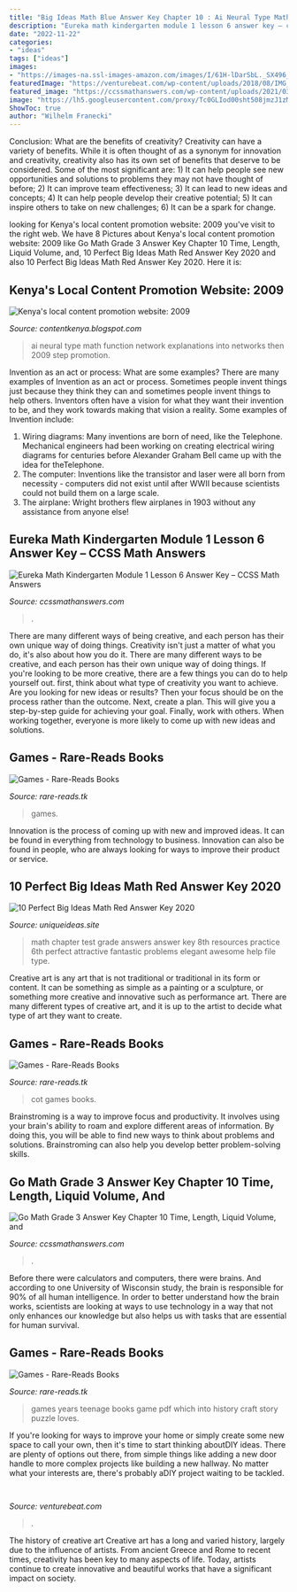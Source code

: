 ```yaml
---
title: "Big Ideas Math Blue Answer Key Chapter 10 : Ai Neural Type Math Function Network Explanations Into Networks Then 2009 Step Promotion"
description: "Eureka math kindergarten module 1 lesson 6 answer key – ccss math answers"
date: "2022-11-22"
categories:
- "ideas"
tags: ["ideas"]
images:
- "https://images-na.ssl-images-amazon.com/images/I/61H-lDarSbL._SX496_BO1,204,203,200_.jpg"
featuredImage: "https://venturebeat.com/wp-content/uploads/2018/08/IMG_20180830_095804.jpg?w=800"
featured_image: "https://ccssmathanswers.com/wp-content/uploads/2021/03/Eureka-Math-Kindergarten-Module-1-Lesson-6-Problem-Set-Answer-Key-1-266x300.png"
image: "https://lh5.googleusercontent.com/proxy/Tc0GLIod00sht508jmzJ1zMQqXenCFNOQUMqw0DgZADS9ug3S0baLRTU-8GRNKbiqqHg0aSn5PhhSz0cEnehk2h6KAcN-Okaj124SsvSJDCOtg=s0-d"
ShowToc: true
author: "Wilhelm Franecki"
---
```



Conclusion: What are the benefits of creativity?
Creativity can have a variety of benefits. While it is often thought of as a synonym for innovation and creativity, creativity also has its own set of benefits that deserve to be considered. Some of the most significant are: 1) It can help people see new opportunities and solutions to problems they may not have thought of before; 2) It can improve team effectiveness; 3) It can lead to new ideas and concepts; 4) It can help people develop their creative potential; 5) It can inspire others to take on new challenges; 6) It can be a spark for change.

	

		
looking for Kenya&#039;s local content promotion website: 2009 you've visit to the right web. We have 8 Pictures about Kenya&#039;s local content promotion website: 2009 like Go Math Grade 3 Answer Key Chapter 10 Time, Length, Liquid Volume, and, 10 Perfect Big Ideas Math Red Answer Key 2020 and also 10 Perfect Big Ideas Math Red Answer Key 2020. Here it is:
		
    
## Kenya&#039;s Local Content Promotion Website: 2009

<img loading=lazy src="https://lh5.googleusercontent.com/proxy/Tc0GLIod00sht508jmzJ1zMQqXenCFNOQUMqw0DgZADS9ug3S0baLRTU-8GRNKbiqqHg0aSn5PhhSz0cEnehk2h6KAcN-Okaj124SsvSJDCOtg=s0-d" onerror="this.onerror=null;this.src='https://tse1.mm.bing.net/th?id=OIP.2_tgLrfLUXqWIsX8to8R6QAAAA&amp;pid=15.1';" alt="Kenya&#039;s local content promotion website: 2009">

_Source: contentkenya.blogspot.com_

>ai neural type math function network explanations into networks then 2009 step promotion. 

	

Invention as an act or process: What are some examples?
There are many examples of Invention as an act or process. Sometimes people invent things just because they think they can and sometimes people invent things to help others. Inventors often have a vision for what they want their invention to be, and they work towards making that vision a reality. Some examples of Invention include: 
1) Wiring diagrams: Many inventions are born of need, like the Telephone. Mechanical engineers had been working on creating electrical wiring diagrams for centuries before Alexander Graham Bell came up with the idea for theTelephone.
2) The computer: Inventions like the transistor and laser were all born from necessity - computers did not exist until after WWII because scientists could not build them on a large scale.
3) The airplane: Wright brothers flew airplanes in 1903 without any assistance from anyone else!

    
## Eureka Math Kindergarten Module 1 Lesson 6 Answer Key – CCSS Math Answers

<img loading=lazy src="https://ccssmathanswers.com/wp-content/uploads/2021/03/Eureka-Math-Kindergarten-Module-1-Lesson-6-Problem-Set-Answer-Key-1-266x300.png" onerror="this.onerror=null;this.src='https://tse4.mm.bing.net/th?id=OIP.TIUNEhd5a8HE_TiwCHVvlwAAAA&amp;pid=15.1';" alt="Eureka Math Kindergarten Module 1 Lesson 6 Answer Key – CCSS Math Answers">

_Source: ccssmathanswers.com_

>. 

	

There are many different ways of being creative, and each person has their own unique way of doing things.
Creativity isn't just a matter of what you do, it's also about how you do it. There are many different ways to be creative, and each person has their own unique way of doing things. If you're looking to be more creative, there are a few things you can do to help yourself out. first, think about what type of creativity you want to achieve. Are you looking for new ideas or results? Then your focus should be on the process rather than the outcome. Next, create a plan. This will give you a step-by-step guide for achieving your goal. Finally, work with others. When working together, everyone is more likely to come up with new ideas and solutions.

    
## Games - Rare-Reads Books

<img loading=lazy src="https://images-na.ssl-images-amazon.com/images/I/41Tn22x9mjL._SX330_BO1,204,203,200_.jpg" onerror="this.onerror=null;this.src='https://tse1.mm.bing.net/th?id=OIP.ZOXBdKuTEfkW9WtWY74RmAAAAA&amp;pid=15.1';" alt="Games - Rare-Reads Books">

_Source: rare-reads.tk_

>games. 

	

Innovation is the process of coming up with new and improved ideas. It can be found in everything from technology to business. Innovation can also be found in people, who are always looking for ways to improve their product or service.

    
## 10 Perfect Big Ideas Math Red Answer Key 2020

<img loading=lazy src="https://www.uniqueideas.site/wp-content/uploads/the-chapter-test-big-ideas-math-8.jpg" onerror="this.onerror=null;this.src='https://tse1.mm.bing.net/th?id=OIP.FPzEVEqiji-2GoyjfV8N5QHaJZ&amp;pid=15.1';" alt="10 Perfect Big Ideas Math Red Answer Key 2020">

_Source: uniqueideas.site_

>math chapter test grade answers answer key 8th resources practice 6th perfect attractive fantastic problems elegant awesome help file type. 

	

Creative art is any art that is not traditional or traditional in its form or content. It can be something as simple as a painting or a sculpture, or something more creative and innovative such as performance art. There are many different types of creative art, and it is up to the artist to decide what type of art they want to create.

    
## Games - Rare-Reads Books

<img loading=lazy src="https://images-na.ssl-images-amazon.com/images/I/61H-lDarSbL._SX496_BO1,204,203,200_.jpg" onerror="this.onerror=null;this.src='https://tse2.mm.bing.net/th?id=OIP.gLcwZyLYZseKX8E978TJWwHaHb&amp;pid=15.1';" alt="Games - Rare-Reads Books">

_Source: rare-reads.tk_

>cot games books. 

	

Brainstroming is a way to improve focus and productivity. It involves using your brain's ability to roam and explore different areas of information. By doing this, you will be able to find new ways to think about problems and solutions. Brainstroming can also help you develop better problem-solving skills.

    
## Go Math Grade 3 Answer Key Chapter 10 Time, Length, Liquid Volume, And

<img loading=lazy src="https://ccssmathanswers.com/wp-content/uploads/2020/09/go-math-grade-3-chapter-10-time-length-liquid-volume-and-mass-extra-practice-answer-key-1024x576.jpeg" onerror="this.onerror=null;this.src='https://tse3.mm.bing.net/th?id=OIP.0DgEwxzA3sPRaOm21M_oqgHaEK&amp;pid=15.1';" alt="Go Math Grade 3 Answer Key Chapter 10 Time, Length, Liquid Volume, and">

_Source: ccssmathanswers.com_

>. 

	

Before there were calculators and computers, there were brains. And according to one University of Wisconsin study, the brain is responsible for 90% of all human intelligence. In order to better understand how the brain works, scientists are looking at ways to use technology in a way that not only enhances our knowledge but also helps us with tasks that are essential for human survival.

    
## Games - Rare-Reads Books

<img loading=lazy src="https://images-na.ssl-images-amazon.com/images/I/410eJhbxwAL._SX313_BO1,204,203,200_.jpg" onerror="this.onerror=null;this.src='https://tse2.mm.bing.net/th?id=OIP.-9_6s4LVmqMPimqxo_v_hAAAAA&amp;pid=15.1';" alt="Games - Rare-Reads Books">

_Source: rare-reads.tk_

>games years teenage books game pdf which into history craft story puzzle loves. 

	

If you're looking for ways to improve your home or simply create some new space to call your own, then it's time to start thinking aboutDIY ideas. There are plenty of options out there, from simple things like adding a new door handle to more complex projects like building a new hallway. No matter what your interests are, there's probably aDIY project waiting to be tackled.

    
## 

<img loading=lazy src="https://venturebeat.com/wp-content/uploads/2018/08/IMG_20180830_095804.jpg?w=800" onerror="this.onerror=null;this.src='https://tse2.mm.bing.net/th?id=OIP.8MRUSXiwCzcqWjyMXwBfUAHaFj&amp;pid=15.1';" alt="">

_Source: venturebeat.com_

>. 

	

The history of creative art
Creative art has a long and varied history, largely due to the influence of artists. From ancient Greece and Rome to recent times, creativity has been key to many aspects of life. Today, artists continue to create innovative and beautiful works that have a significant impact on society.

